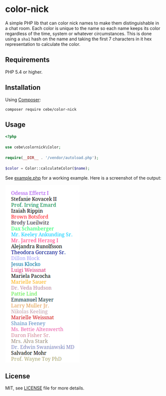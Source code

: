 color-nick
==========

A simple PHP lib that can color nick names to make them distinguishable in a chat room.
Each color is unique to the name so each name keeps its color regardless of the time, system
or whatever circumstances. This is done using a `sha1` hash on the name and taking the first 7
characters in it hex representation to calculate the color.

Requirements
------------

PHP 5.4 or higher.

Installation
------------

Using [Composer](http://getcomposer.org):

    composer require cebe/color-nick

Usage
-----

```php
<?php

use cebe\colornick\Color;

require(__DIR__ . '/vendor/autoload.php');

$color = Color::calculateColor($name);
```

See [example.php](example.php) for a working example.
Here is a screenshot of the output:

![Screenshot of color-nick library rendering result](screenshot.png)

License
-------

MIT, see [LICENSE](LICENSE.md) file for more details.
